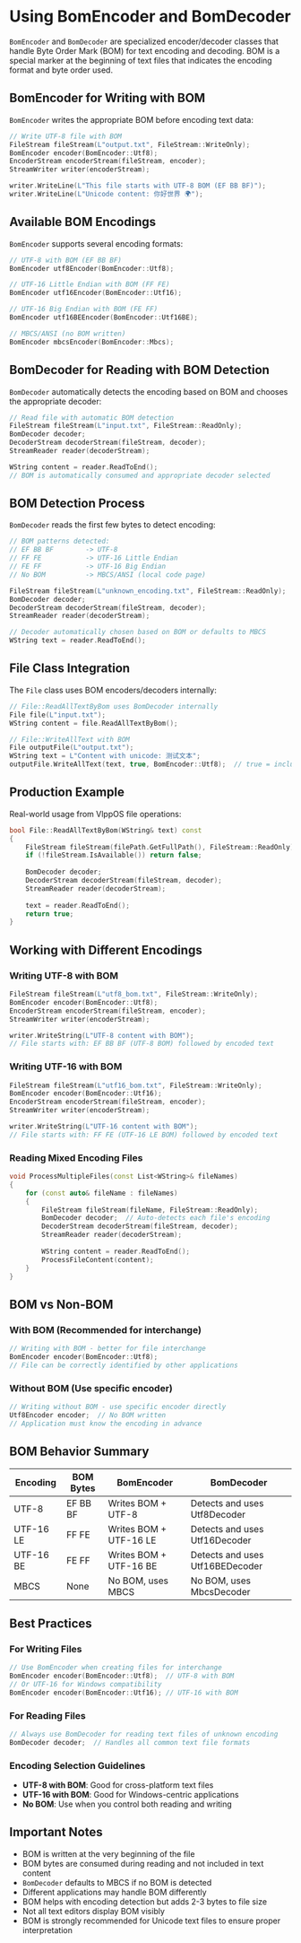 ﻿# Using BomEncoder and BomDecoder

`BomEncoder` and `BomDecoder` are specialized encoder/decoder classes that handle Byte Order Mark (BOM) for text encoding and decoding. BOM is a special marker at the beginning of text files that indicates the encoding format and byte order used.

## BomEncoder for Writing with BOM

`BomEncoder` writes the appropriate BOM before encoding text data:

```cpp
// Write UTF-8 file with BOM
FileStream fileStream(L"output.txt", FileStream::WriteOnly);
BomEncoder encoder(BomEncoder::Utf8);
EncoderStream encoderStream(fileStream, encoder);
StreamWriter writer(encoderStream);

writer.WriteLine(L"This file starts with UTF-8 BOM (EF BB BF)");
writer.WriteLine(L"Unicode content: 你好世界 🌍");
```

## Available BOM Encodings

`BomEncoder` supports several encoding formats:

```cpp
// UTF-8 with BOM (EF BB BF)
BomEncoder utf8Encoder(BomEncoder::Utf8);

// UTF-16 Little Endian with BOM (FF FE)
BomEncoder utf16Encoder(BomEncoder::Utf16);

// UTF-16 Big Endian with BOM (FE FF)
BomEncoder utf16BEEncoder(BomEncoder::Utf16BE);

// MBCS/ANSI (no BOM written)
BomEncoder mbcsEncoder(BomEncoder::Mbcs);
```

## BomDecoder for Reading with BOM Detection

`BomDecoder` automatically detects the encoding based on BOM and chooses the appropriate decoder:

```cpp
// Read file with automatic BOM detection
FileStream fileStream(L"input.txt", FileStream::ReadOnly);
BomDecoder decoder;
DecoderStream decoderStream(fileStream, decoder);
StreamReader reader(decoderStream);

WString content = reader.ReadToEnd();
// BOM is automatically consumed and appropriate decoder selected
```

## BOM Detection Process

`BomDecoder` reads the first few bytes to detect encoding:

```cpp
// BOM patterns detected:
// EF BB BF        -> UTF-8
// FF FE           -> UTF-16 Little Endian  
// FE FF           -> UTF-16 Big Endian
// No BOM          -> MBCS/ANSI (local code page)

FileStream fileStream(L"unknown_encoding.txt", FileStream::ReadOnly);
BomDecoder decoder;
DecoderStream decoderStream(fileStream, decoder);
StreamReader reader(decoderStream);

// Decoder automatically chosen based on BOM or defaults to MBCS
WString text = reader.ReadToEnd();
```

## File Class Integration

The `File` class uses BOM encoders/decoders internally:

```cpp
// File::ReadAllTextByBom uses BomDecoder internally
File file(L"input.txt");
WString content = file.ReadAllTextByBom();

// File::WriteAllText with BOM
File outputFile(L"output.txt");
WString text = L"Content with unicode: 测试文本";
outputFile.WriteAllText(text, true, BomEncoder::Utf8);  // true = include BOM
```

## Production Example

Real-world usage from VlppOS file operations:

```cpp
bool File::ReadAllTextByBom(WString& text) const
{
    FileStream fileStream(filePath.GetFullPath(), FileStream::ReadOnly);
    if (!fileStream.IsAvailable()) return false;
    
    BomDecoder decoder;
    DecoderStream decoderStream(fileStream, decoder);
    StreamReader reader(decoderStream);
    
    text = reader.ReadToEnd();
    return true;
}
```

## Working with Different Encodings

### Writing UTF-8 with BOM
```cpp
FileStream fileStream(L"utf8_bom.txt", FileStream::WriteOnly);
BomEncoder encoder(BomEncoder::Utf8);
EncoderStream encoderStream(fileStream, encoder);
StreamWriter writer(encoderStream);

writer.WriteString(L"UTF-8 content with BOM");
// File starts with: EF BB BF (UTF-8 BOM) followed by encoded text
```

### Writing UTF-16 with BOM
```cpp
FileStream fileStream(L"utf16_bom.txt", FileStream::WriteOnly);
BomEncoder encoder(BomEncoder::Utf16);
EncoderStream encoderStream(fileStream, encoder);
StreamWriter writer(encoderStream);

writer.WriteString(L"UTF-16 content with BOM");
// File starts with: FF FE (UTF-16 LE BOM) followed by encoded text
```

### Reading Mixed Encoding Files
```cpp
void ProcessMultipleFiles(const List<WString>& fileNames)
{
    for (const auto& fileName : fileNames)
    {
        FileStream fileStream(fileName, FileStream::ReadOnly);
        BomDecoder decoder;  // Auto-detects each file's encoding
        DecoderStream decoderStream(fileStream, decoder);
        StreamReader reader(decoderStream);
        
        WString content = reader.ReadToEnd();
        ProcessFileContent(content);
    }
}
```

## BOM vs Non-BOM

### With BOM (Recommended for interchange)
```cpp
// Writing with BOM - better for file interchange
BomEncoder encoder(BomEncoder::Utf8);
// File can be correctly identified by other applications
```

### Without BOM (Use specific encoder)
```cpp
// Writing without BOM - use specific encoder directly
Utf8Encoder encoder;  // No BOM written
// Application must know the encoding in advance
```

## BOM Behavior Summary

| Encoding | BOM Bytes | BomEncoder | BomDecoder |
|----------|-----------|------------|------------|
| UTF-8 | EF BB BF | Writes BOM + UTF-8 | Detects and uses Utf8Decoder |
| UTF-16 LE | FF FE | Writes BOM + UTF-16 LE | Detects and uses Utf16Decoder |  
| UTF-16 BE | FE FF | Writes BOM + UTF-16 BE | Detects and uses Utf16BEDecoder |
| MBCS | None | No BOM, uses MBCS | No BOM, uses MbcsDecoder |

## Best Practices

### For Writing Files
```cpp
// Use BomEncoder when creating files for interchange
BomEncoder encoder(BomEncoder::Utf8);  // UTF-8 with BOM
// Or UTF-16 for Windows compatibility
BomEncoder encoder(BomEncoder::Utf16); // UTF-16 with BOM
```

### For Reading Files
```cpp
// Always use BomDecoder for reading text files of unknown encoding
BomDecoder decoder;  // Handles all common text file formats
```

### Encoding Selection Guidelines
- **UTF-8 with BOM**: Good for cross-platform text files
- **UTF-16 with BOM**: Good for Windows-centric applications
- **No BOM**: Use when you control both reading and writing

## Important Notes

- BOM is written at the very beginning of the file
- BOM bytes are consumed during reading and not included in text content
- `BomDecoder` defaults to MBCS if no BOM is detected
- Different applications may handle BOM differently
- BOM helps with encoding detection but adds 2-3 bytes to file size
- Not all text editors display BOM visibly
- BOM is strongly recommended for Unicode text files to ensure proper interpretation